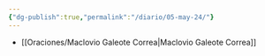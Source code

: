 ```yaml
---
{"dg-publish":true,"permalink":"/diario/05-may-24/"}
---
```



- [[Oraciones/Maclovio Galeote Correa\|Maclovio Galeote Correa]]
